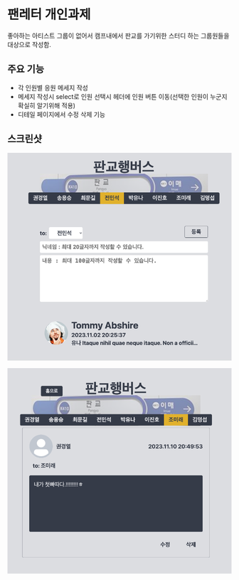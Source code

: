 # 팬레터 개인과제

좋아하는 아티스트 그룹이 없어서 캠프내에서 판교를 가기위한 스터디 하는 그룹원들을 대상으로 작성함.

## 주요 기능

- 각 인원별 응원 메세지 작성
- 메세지 작성시 select로 인원 선택시 헤더에 인원 버튼 이동(선택한 인원이 누군지 확실히 알기위해 적용)
- 디테일 페이지에서 수정 삭제 기능

## 스크린샷

![Alt text](<Screen Shot 2023-11-15 at 8.30.54 PM.png>)

![Alt text](<Screen Shot 2023-11-15 at 8.32.16 PM.png>)
